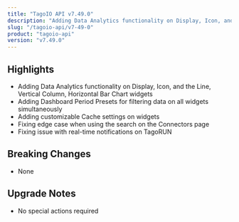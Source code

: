 ```yaml
---
title: "TagoIO API v7.49.0"
description: "Adding Data Analytics functionality on Display, Icon, and the Line, Vertical Column, Horizontal Bar Chart widgets"
slug: "/tagoio-api/v7-49-0"
product: "tagoio-api"
version: "v7.49.0"
---
```


## Highlights

- Adding Data Analytics functionality on Display, Icon, and the Line, Vertical Column, Horizontal Bar Chart widgets
- Adding Dashboard Period Presets for filtering data on all widgets simultaneously
- Adding customizable Cache settings on widgets
- Fixing edge case when using the search on the Connectors page
- Fixing issue with real-time notifications on TagoRUN

## Breaking Changes

- None

## Upgrade Notes

- No special actions required
